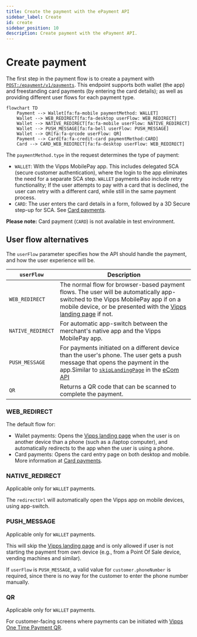 ```yaml
---
title: Create the payment with the ePayment API
sidebar_label: Create
id: create
sidebar_position: 10
description: Create payment with the ePayment API.
---
```



# Create payment

The first step in the payment flow is to create a payment with
[`POST:/epayment/v1/payments`](https://developer.vippsmobilepay.com/api/epayment#tag/CreatePayments).
This endpoint supports both wallet (the app) and freestanding card payments (by entering the card details);
as well as providing different user flows for each payment type.

```mermaid
flowchart TD
    Payment --> Wallet[fa:fa-mobile paymentMethod: WALLET]
    Wallet --> WEB_REDIRECT[fa:fa-desktop userFlow: WEB_REDIRECT]
    Wallet --> NATIVE_REDIRECT[fa:fa-mobile userFlow: NATIVE_REDIRECT]
    Wallet --> PUSH_MESSAGE[fa:fa-bell userFlow: PUSH_MESSAGE]
    Wallet --> QR[fa:fa-qrcode userFlow: QR]
    Payment --> Card[fa:fa-credit-card paymentMethod:CARD]
    Card --> CARD_WEB_REDIRECT[fa:fa-desktop userFlow: WEB_REDIRECT]
```

The `paymentMethod.type` in the request determines the type of payment:
* `WALLET`: With the Vipps MobilePay app. This includes delegated SCA (secure customer authentication),
   where the login to the app eliminates the need for a separate SCA step.
  `WALLET` payments also include retry functionality; If the user attempts to pay
  with a card that is declined, the user can retry with a different card,
  while still in the same payment process.
* `CARD`: The user enters the card details in a form, followed by a 3D Secure step-up
  for SCA. See
  [Card payments](https://developer.vippsmobilepay.com/docs/vipps-developers/faqs/users-and-payments-faq/#card-payments).

**Please note:** Card payment (`CARD`) is not available in test environment.

## User flow alternatives

The `userFlow` parameter specifies how the API should handle the payment,
and how the user experience will be.

| `userFlow`        | Description                                          |
| ----------------- | ---------------------------------------------------- |
| `WEB_REDIRECT`    | The normal flow for browser-based payment flows. The user will be automatically app-switched to the Vipps MobilePay app if on a mobile device, or be presented with the [Vipps landing page](https://developer.vippsmobilepay.com/docs/vipps-developers/common-topics/vipps-landing-page/) if not.    |
| `NATIVE_REDIRECT` | For automatic app-switch between the merchant's native app and the Vipps MobilePay app. |
| `PUSH_MESSAGE`    | For payments initiated on a different device than the user's phone. The user gets a push message that opens the payment in the app.Similar to [`skipLandingPage`](https://developer.vippsmobilepay.com/docs/vipps-developers/common-topics/vipps-landing-page#skip-landing-page) in the [eCom API](https://developer.vippsmobilepay.com/docs/APIs/ecom-api) |
| `QR`              | Returns a QR code that can be scanned to complete the payment. |

### WEB_REDIRECT

The default flow for:

* Wallet payments:
  Opens the
  [Vipps landing page](https://developer.vippsmobilepay.com/docs/vipps-developers/common-topics/vipps-landing-page)
  when the user is on another device than a phone (such as a /laptop computer), and automatically redirects to the
  app when the user is using a phone.
* Card payments:
  Opens the card entry page on both desktop and mobile. More information at
  [Card payments](https://developer.vippsmobilepay.com/docs/vipps-developers/faqs/users-and-payments-faq/#card-payments).

### NATIVE_REDIRECT

Applicable only for `WALLET` payments.

The `redirectUrl` will automatically open the Vipps app on mobile devices, using app-switch.

### PUSH_MESSAGE

Applicable only for `WALLET` payments. 

This will skip the
[Vipps landing page](https://developer.vippsmobilepay.com/docs/vipps-developers/common-topics/vipps-landing-page)
and is only allowed if user is not starting the payment from own device
(e.g., from a Point Of Sale device, vending machines and similar).

If `userFlow` is `PUSH_MESSAGE`, a valid value for `customer.phoneNumber` is required, since there is no
way for the customer to enter the phone number manually.

### QR

Applicable only for `WALLET` payments. 

For customer-facing screens where payments can be initiated with
[Vipps One Time Payment QR](https://developer.vippsmobilepay.com/docs/APIs/qr-api/vipps-qr-one-time-payment-api-howitworks).
